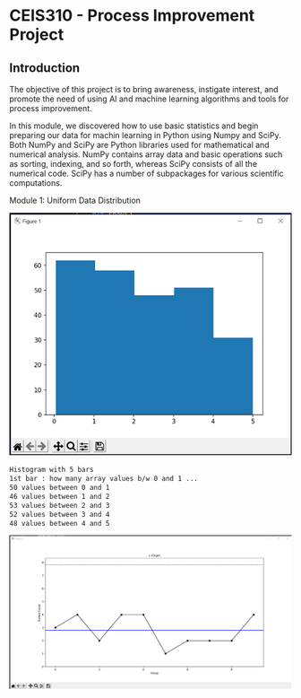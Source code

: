 # CEIS310 - Process Improvement Project

## Introduction

The objective of this project is to bring awareness, instigate interest, and promote the need of using AI and machine learning algorithms and tools for process improvement.

In this module, we discovered how to use basic statistics and begin preparing our data for machin learning in Python using Numpy and SciPy. Both NumPy and SciPy are Python
libraries used for mathematical and numerical analysis. NumPy contains array data and basic operations such as sorting, indexing, and so forth, whereas SciPy consists of 
all the numerical code. SciPy has a number of subpackages for various scientific computations.

Module 1: Uniform Data Distribution

![Data Distribution](images/data_distribution.png)

```
Histogram with 5 bars
1st bar : how many array values b/w 0 and 1 ...
50 values between 0 and 1
46 values between 1 and 2
53 values between 2 and 3
52 values between 3 and 4
48 values between 4 and 5

```

![C Chart](images/c_chart.png)